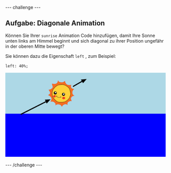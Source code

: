 \--- challenge \---

## Aufgabe: Diagonale Animation

Können Sie Ihrer `sunrise` Animation Code hinzufügen, damit Ihre Sonne unten links am Himmel beginnt und sich diagonal zu ihrer Position ungefähr in der oberen Mitte bewegt?

Sie können dazu die Eigenschaft `left` , zum Beispiel:

    left: 40%;
    

![screenshot](images/sunrise-left.png)

\--- /challenge \---